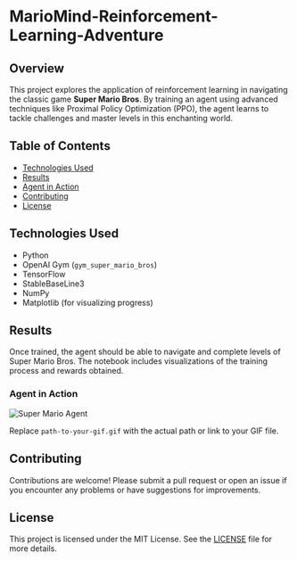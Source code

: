# MarioMind-Reinforcement-Learning-Adventure

## Overview
This project explores the application of reinforcement learning in navigating the classic game **Super Mario Bros**. By training an agent using advanced techniques like Proximal Policy Optimization (PPO), the agent learns to tackle challenges and master levels in this enchanting world.

## Table of Contents
- [Technologies Used](#technologies-used)
- [Results](#results)
- [Agent in Action](#agent-in-action)
- [Contributing](#Contributing)
- [License](#license)


## Technologies Used
- Python
- OpenAI Gym (`gym_super_mario_bros`)
- TensorFlow
- StableBaseLine3
- NumPy
- Matplotlib (for visualizing progress)

## Results

Once trained, the agent should be able to navigate and complete levels of Super Mario Bros. The notebook includes visualizations of the training process and rewards obtained.

### Agent in Action

![Super Mario Agent](path-to-your-gif.gif)

Replace `path-to-your-gif.gif` with the actual path or link to your GIF file.

## Contributing

Contributions are welcome! Please submit a pull request or open an issue if you encounter any problems or have suggestions for improvements.

## License

This project is licensed under the MIT License. See the [LICENSE](LICENSE) file for more details.
